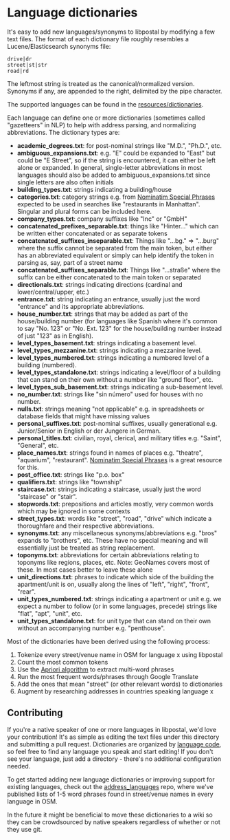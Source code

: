 Language dictionaries
=====================

It's easy to add new languages/synonyms to libpostal by modifying a few text
files. The format of each dictionary file roughly resembles a
Lucene/Elasticsearch synonyms file:

```
drive|dr
street|st|str
road|rd
```

The leftmost string is treated as the canonical/normalized version. Synonyms
if any, are appended to the right, delimited by the pipe character.

The supported languages can be found in the [resources/dictionaries](https://github.com/openvenues/libpostal/tree/master/resources/dictionaries).

Each language can define one or more dictionaries (sometimes called "gazetteers" in NLP) to help with address parsing, and normalizing abbreviations. The dictionary types are:

- **academic_degrees.txt**: for post-nominal strings like "M.D.", "Ph.D.", etc.
- **ambiguous_expansions.txt**: e.g. "E" could be expanded to "East" but could
be "E Street", so if the string is encountered, it can either be left alone or expanded. In general, single-letter abbreviations in most languages should also be added to ambiguous_expansions.txt since single letters are also often initials
- **building_types.txt**: strings indicating a building/house
- **categories.txt**: category strings e.g. from [Nominatim Special Phrases](http://wiki.openstreetmap.org/wiki/Nominatim/Special_Phrases) expected to be used in searches like "restaurants in Manhattan". Singular and plural forms can be included here.
- **company_types.txt**: company suffixes like "Inc" or "GmbH"
- **concatenated_prefixes_separable.txt**: things like "Hinter..." which can
be written either concatenated or as separate tokens
- **concatenated_suffixes_inseparable.txt**: Things like "...bg." => "...burg"
where the suffix cannot be separated from the main token, but either has an
abbreviated equivalent or simply can help identify the token in parsing as,
say, part of a street name
- **concatenated_suffixes_separable.txt**: Things like "...straße" where the
suffix can be either concatenated to the main token or separated
- **directionals.txt**: strings indicating directions (cardinal and
lower/central/upper, etc.)
- **entrance.txt**: string indicating an entrance, usually just the word "entrance" and its appropriate abbreviations.
- **house_number.txt**: strings that may be added as part of the house/building number (for languages like Spanish where it's common to say "No. 123" or "No. Ext. 123" for the house/building number instead of just "123" as in English).
- **level_types_basement.txt**: strings indicating a basement level.
- **level_types_mezzanine.txt**: strings indicating a mezzanine level.
- **level_types_numbered.txt**: strings indicating a numbered level of a building (numbered).
- **level_types_standalone.txt**: strings indicating a level/floor of a building that can stand on their own without a number like "ground floor", etc.
- **level_types_sub_basement.txt**: strings indicating a sub-basement level.
- **no_number.txt**: strings like "sin número" used for houses with no number.
- **nulls.txt**: strings meaning "not applicable" e.g. in spreadsheets or database fields that might have missing values
- **personal_suffixes.txt**: post-nominal suffixes, usually generational e.g. Junior/Senior in English or der Jungere in German.
- **personal_titles.txt**: civilian, royal, clerical, and military titles e.g. "Saint", "General", etc.
- **place_names.txt**: strings found in names of places e.g. "theatre",
"aquarium", "restaurant". [Nominatim Special Phrases](http://wiki.openstreetmap.org/wiki/Nominatim/Special_Phrases) is a great resource for this.
- **post_office.txt**: strings like "p.o. box"
- **qualifiers.txt**: strings like "township"
- **staircase.txt**: strings indicating a staircase, usually just the word "staircase" or "stair".
- **stopwords.txt**: prepositions and articles mostly, very common words
which may be ignored in some contexts
- **street_types.txt**: words like "street", "road", "drive" which indicate
a thoroughfare and their respective abbreviations.
- **synonyms.txt**: any miscellaneous synonyms/abbreviations e.g. "bros"
expands to "brothers", etc. These have no special meaning and will essentially
just be treated as string replacement.
- **toponyms.txt**: abbreviations for certain abbreviations relating to
toponyms like regions, places, etc. Note: GeoNames covers most of these.
In most cases better to leave these alone
- **unit_directions.txt**: phrases to indicate which side of the building the apartment/unit is on, usually along the lines of "left", "right", "front", "rear".
- **unit_types_numbered.txt**: strings indicating a apartment or unit e.g. we expect a number to follow (or in some languages, precede) strings like "flat", "apt", "unit", etc.
- **unit_types_standalone.txt**: for unit type that can stand on their own without an accompanying number e.g. "penthouse".

Most of the dictionaries have been derived using the following process:

1. Tokenize every street/venue name in OSM for language x using libpostal
2. Count the most common tokens
3. Use the [Apriori algorithm](https://en.wikipedia.org/wiki/Apriori_algorithm) to extract multi-word phrases
4. Run the most frequent words/phrases through Google Translate
5. Add the ones that mean "street" (or other relevant words) to dictionaries
6. Augment by researching addresses in countries speaking language x

Contributing
------------

If you're a native speaker of one or more languages in libpostal, we'd love your contribution! It's as simple as editing the text files under this directory and submitting a pull request. Dictionaries are organized by [language code](https://en.wikipedia.org/wiki/List_of_ISO_639-1_codes), so feel free to find any language you speak and start editing! If you don't see your language, just add a directory - there's no additional configuration needed.

To get started adding new language dictionaries or improving support for existing languages, check out the [address_languages](https://github.com/openvenues/address_languages) repo, where we've published lists of 1-5 word phrases found in street/venue names in every language in OSM.

In the future it might be beneficial to move these dictionaries to a wiki
so they can be crowdsourced by native speakers regardless of whether or not
they use git.